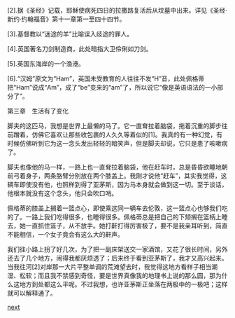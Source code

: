 
[2].据《圣经》记载，耶稣使病死四日的拉撒路复活后从坟墓中出来。详见《圣经·新约·约翰福音》第十一章第一至四十四节。

[3].基督教以“迷途的羊”比喻误入歧途的罪人。

[4].英国著名刀剑制造商，此处暗指大卫伶俐如刀剑。

[5].英国东海岸的一个渔港。

[6].“汉姆”原文为“Ham”，英国未受教育的人往往不发“H”音，此处佩格蒂把“Ham”说成“Am”，成了“be”变来的“am”了，所以说它“像是英语语法的一小部分了”。

第三章　生活有了变化

脚夫的这匹马，我想是世界上最懒的马了。它一直耷拉着脑袋，拖着沉重的脚步往前蹭着，仿佛它喜欢让那些收包裹的人久久等着似的[1]。我真的有一种幻觉，有时候仿佛听到它为这一念头发出轻轻的暗笑声，但是脚夫却说，它只是患了咳嗽病了。

脚夫也像他的马一样，一路上也一直耷拉着脑袋，他在赶车时，总是昏昏欲睡地朝前弓着身子，两条胳臂分别放在两个膝盖上。我刚才说他“赶车”，其实我觉得，这辆车即使没有他，也照样到得了亚茅斯，因为马本身就会做到这一切。至于谈话，他根本就没有这个念头，他只会吹口哨。

佩格蒂的膝盖上搁着一篮点心，即使乘这同一辆车去伦敦，这一篮点心也够我们吃的了。一路上我们吃得很多，也睡得很多。佩格蒂总是把自己的下颏搁在篮柄上睡去，她一直抓住篮子，从不放手。她打鼾打得厉害极了，要不是我亲耳听到，简直不能相信，一个女子竟会有这么大的鼾声。

我们往小路上拐了好几次，为了把一副床架送交一家酒馆，又花了很长时间，另外还去了几个地方，闹得我都厌烦透了；后来终于看到亚茅斯了，我才又高兴起来。当我往河[2]对岸那一大片平整单调的荒滩望去时，我觉得这地方看样子相当潮湿、松软；而且我不禁感到奇怪，要是世界真像我的地理书上说的那么圆，那为什么这地方到处都这么平呢。不过我想，也许亚茅斯正坐落在两极中的一极吧；这样就可以解释通了。

[next](page37)